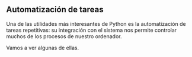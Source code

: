 ## Automatización de tareas

Una de las utilidades más interesantes de Python es la automatización de tareas repetitivas: su integración con el sistema nos permite controlar muchos de los procesos de nuestro ordenador.

Vamos a ver algunas de ellas.
